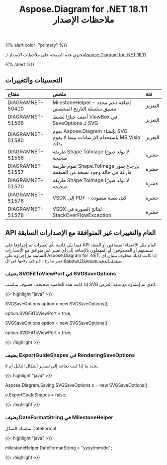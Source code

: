 ﻿---
title: Aspose.Diagram for .NET 18.11 ملاحظات الإصدار
type: docs
weight: 20
url: /ar/net/aspose-diagram-for-net-18-11-release-notes/
---
{{% alert color="primary" %}} 

تحتوي هذه الصفحة على ملاحظات الإصدار لـ[Aspose.Diagram for .NET 18.11](https://www.nuget.org/packages/Aspose.Diagram/18.11.0)

{{% /alert %}} 
## **التحسينات والتغييرات**

|**مفتاح**|**ملخص**|**فئة**|
|:- |:- |:- |
|DIAGRAMNET-50410|MilestoneHelper - إضافة دعم محدد تنسيق سلسلة التاريخ المخصص|التعزيز|
|DIAGRAMNET-51568|أضف خيارًا لضبط ViewBox في SaveOptions لـ SVG|التعزيز|
|DIAGRAMNET-51580|يقوم Aspose.Diagram بإنشاء SVG باستخدام الإرشادات بينما لا يقوم MS Visio بذلك|التعزيز|
|DIAGRAMNET-51556|طريقة Shape.ToImage لا تولد صورًا صحيحة|حشرة|
|DIAGRAMNET-51557|تقوم طريقة Shape.ToImage بإرجاع صور فارغة في حالة وجود نسخة من الصفحة|حشرة|
|DIAGRAMNET-51570|طريقة Shape.ToImage لا تولد صورًا صحيحة|حشرة|
|DIAGRAMNET-51576|VSDX إلى PDF - كتل نصية مفقودة|حشرة|
|DIAGRAMNET-51578|VSDX لنتائج الصورة في StackOverFlowException|حشرة|
## **API العام والتغييرات غير المتوافقة مع الإصدارات السابقة**
فيما يلي قائمة بأي تغييرات تم إجراؤها على API العام مثل الأعضاء المضافين أو المعاد تسميتهم أو المحذوفون أو المهملون بالإضافة إلى أي تغيير غير متوافق مع الإصدارات السابقة تم إجراؤه على Aspose.Diagram for .NET. إذا كانت لديك مخاوف بشأن أي تغيير مدرج ، فيرجى رفعها في ال[Aspose.Diagram منتدى الدعم](https://forum.aspose.com/c/diagram/17).
### **يضيف SVGFitToViewPort في SVGSaveOptions**
إذا كانت هذه الخاصية صحيحة ، فسوف يتناسب SVG الذي تم إنشاؤه مع منفذ العرض.

{{< highlight "java" >}}

 SVGSaveOptions option = new SVGSaveOptions();

option.SVGFitToViewPort = true;

SVGSaveOptions option = new SVGSaveOptions();

option.SVGFitToViewPort = true;

{{< /highlight >}}
### **يضيف ExportGuideShapes في RenderingSaveOptions**
يحدد ما إذا كنت بحاجة إلى تصدير أشكال الدليل أم لا.

{{< highlight "java" >}}

 Aspose.Diagram.Saving.SVGSaveOptions o = new SVGSaveOptions();

o.ExportGuideShapes = false;

{{< /highlight >}}
### **يضيف DateFormatString في MilestoneHelper**
سلسلة الشكل DateFormat

{{< highlight "java" >}}

 milestoneHelper.DateFormatString = "yyyy/mm/dd";

{{< /highlight >}}
